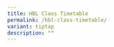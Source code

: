 ```yaml
---
title: HBL Class Timetable
permalink: /hbl-class-timetable/
variant: tiptap
description: ""
---
```

